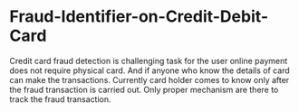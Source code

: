 # Fraud-Identifier-on-Credit-Debit-Card
Credit card fraud detection is challenging task for the user online payment does not require physical card. And if anyone who know the details of card can make the transactions. Currently card holder comes to know only after the fraud transaction is carried out. Only proper mechanism are there to track the fraud transaction.
